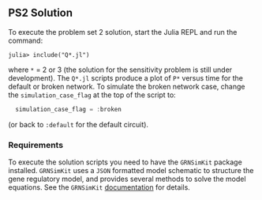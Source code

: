## PS2 Solution
To execute the problem set 2 solution, start the Julia REPL and run the command:

    julia> include("Q*.jl")

where ``*`` = 2 or 3 (the solution for the sensitivity problem is still under development).
The ``Q*.jl`` scripts produce a plot of ``P*`` versus time for the default or broken network.
To simulate the broken network case, change the ``simulation_case_flag`` at the top of the
script to:

  ```jl
    simulation_case_flag = :broken
  ```
(or back to ``:default`` for the default circuit).

### Requirements
To execute the solution scripts you need to have the ``GRNSimKit`` package installed. ``GRNSimKit`` uses a ``JSON`` formatted model schematic to structure the gene regulatory model, and provides several methods to solve the model equations. See the
``GRNSimKit`` [documentation](https://varnerlab.github.io/GRNSimKit/) for details.
